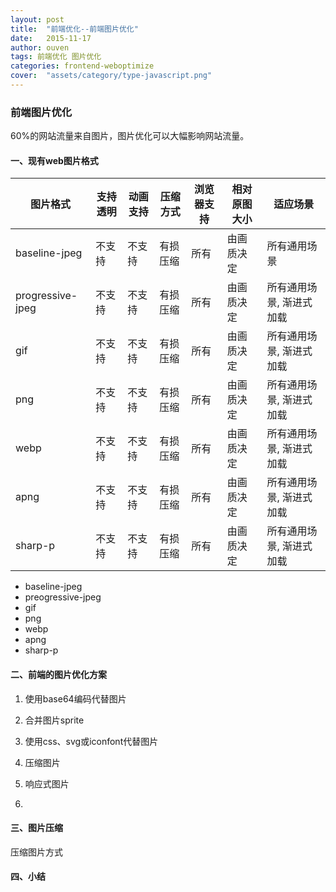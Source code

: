 ```yaml
---
layout: post
title:  "前端优化--前端图片优化"
date:   2015-11-17
author: ouven
tags: 前端优化 图片优化
categories: frontend-weboptimize
cover:  "assets/category/type-javascript.png"
---
```



### 前端图片优化

60%的网站流量来自图片，图片优化可以大幅影响网站流量。

#### 一、现有web图片格式
| 图片格式 | 支持透明 | 动画支持 | 压缩方式 | 浏览器支持 | 相对原图大小 | 适应场景 |
|----|----|-----|----|-----|-----|-----|
| baseline-jpeg | 不支持 |不支持| 有损压缩 | 所有 | 由画质决定 | 所有通用场景 |
| progressive-jpeg | 不支持 |不支持| 有损压缩 | 所有 | 由画质决定 | 所有通用场景, 渐进式加载 |
| gif | 不支持 |不支持| 有损压缩 | 所有 | 由画质决定 | 所有通用场景, 渐进式加载 |
| png | 不支持 |不支持| 有损压缩 | 所有 | 由画质决定 | 所有通用场景, 渐进式加载 |
| webp | 不支持 |不支持| 有损压缩 | 所有 | 由画质决定 | 所有通用场景, 渐进式加载 |
| apng | 不支持 |不支持| 有损压缩 | 所有 | 由画质决定 | 所有通用场景, 渐进式加载 |
| sharp-p | 不支持 |不支持| 有损压缩 | 所有 | 由画质决定 | 所有通用场景, 渐进式加载 |

- baseline-jpeg
- preogressive-jpeg
- gif
- png
- webp
- apng
- sharp-p

#### 二、前端的图片优化方案
1. 使用base64编码代替图片

2. 合并图片sprite

3. 使用css、svg或iconfont代替图片

4. 压缩图片 

5. 响应式图片

6. 
#### 三、图片压缩
压缩图片方式

#### 四、小结
